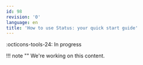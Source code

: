 ```yaml
---
id: 98
revision: '0'
language: en
title: 'How to use Status: your quick start guide'
---
```


:octicons-tools-24: In progress

!!! note ""
We're working on this content.
